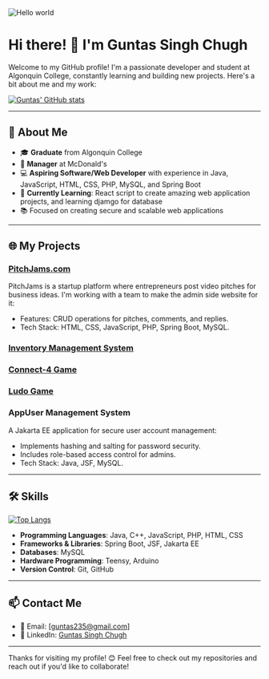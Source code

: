 <img src="https://raw.githubusercontent.com/sagar-viradiya/sagar-viradiya/master/resources/banner.png" alt="Hello world">



# Hi there! 👋 I'm Guntas Singh Chugh 

Welcome to my GitHub profile! I'm a passionate developer and student at Algonquin College, constantly learning and building new projects. Here's a bit about me and my work:

[![Guntas' GitHub stats](https://github-readme-stats.vercel.app/api?username=Guntas007&theme=radical&show_icons=true)](https://github.com/anuraghazra/github-readme-stats)

---

## 🚀 About Me
- 🎓 **Graduate** from Algonquin College  
- 🥪 **Manager** at McDonald's  
- 💻 **Aspiring Software/Web Developer** with experience in Java, JavaScript, HTML, CSS, PHP, MySQL, and Spring Boot  
- 🌟 **Currently Learning**: React script to create amazing web application projects, and learning djamgo for database
- 📚 Focused on creating secure and scalable web applications

---

## 🌐 My Projects
### [PitchJams.com](https://pitchjams.com)
PitchJams is a startup platform where entrepreneurs post video pitches for business ideas. I'm working with a team to make the admin side website for it:  
- Features: CRUD operations for pitches, comments, and replies.  
- Tech Stack: HTML, CSS, JavaScript, PHP, Spring Boot, MySQL. 

### **[Inventory Management System](https://github.com/Guntas007/Inventory_Management_System)**

### **[Connect-4 Game](https://github.com/Guntas007/Connect4_Game-Java-Application-Programming-)**

### **[Ludo Game](https://github.com/Guntas007/Java-Ludo_Game)**

### **AppUser Management System**
A Jakarta EE application for secure user account management:  
- Implements hashing and salting for password security.  
- Includes role-based access control for admins.  
- Tech Stack: Java, JSF, MySQL.  

---

## 🛠️ Skills

[![Top Langs](https://github-readme-stats.vercel.app/api/top-langs/?username=Guntas007&theme=radical&show_icons=true)](https://github.com/anuraghazra/github-readme-stats)
- **Programming Languages**: Java, C++, JavaScript, PHP, HTML, CSS  
- **Frameworks & Libraries**: Spring Boot, JSF, Jakarta EE  
- **Databases**: MySQL  
- **Hardware Programming**: Teensy, Arduino  
- **Version Control**: Git, GitHub  

---

## 📫 Contact Me
- 📧 Email: [guntas235@gmail.com]  
- 💼 LinkedIn: [Guntas Singh Chugh](https://www.linkedin.com/in/guntas-singh-chugh/)
   
---

Thanks for visiting my profile! 😊 Feel free to check out my repositories and reach out if you'd like to collaborate!
